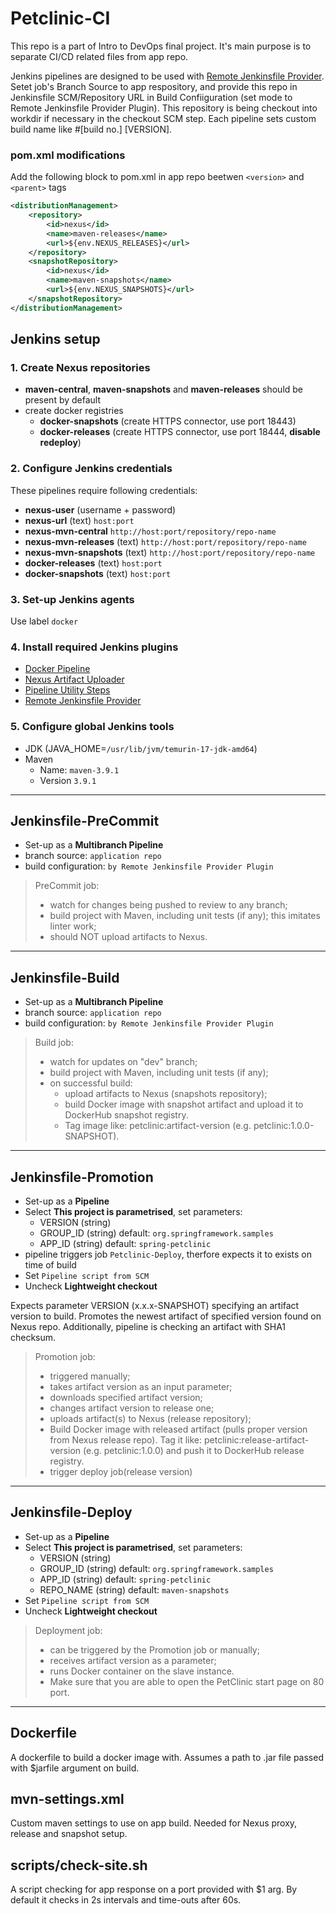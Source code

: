 # Petclinic-CI

This repo is a part of Intro to DevOps final project. It's main purpose is to separate CI/CD related files from app repo.

Jenkins pipelines are designed to be used with [Remote Jenkinsfile Provider](https://plugins.jenkins.io/remote-file/). Setet job's Branch Source to app respository, and provide this repo in Jenkinsfile SCM/Repository URL in Build Confiiguration (set mode to Remote Jenkinsfile Provider Plugin). This repository is being checkout into workdir if necessary in the checkout SCM step. Each pipeline sets custom build name like #[build no.] [VERSION].

### **pom.xml modifications**

Add the following block to pom.xml in app repo beetwen `<version>` and `<parent>` tags

```xml
<distributionManagement>
    <repository>
        <id>nexus</id>
        <name>maven-releases</name>
        <url>${env.NEXUS_RELEASES}</url>
    </repository>
    <snapshotRepository>
        <id>nexus</id>
        <name>maven-snapshots</name>
        <url>${env.NEXUS_SNAPSHOTS}</url>
    </snapshotRepository>
</distributionManagement>
```

## Jenkins setup

### 1. Create Nexus repositories
- **maven-central**, **maven-snapshots** and **maven-releases** should be present by default
- create docker registries
    - **docker-snapshots** (create HTTPS connector, use port 18443)
    - **docker-releases** (create HTTPS connector, use port 18444, **disable redeploy**)

### 2. Configure Jenkins credentials

These pipelines require following credentials:
- **nexus-user** (username + password)
- **nexus-url** (text) `host:port`
- **nexus-mvn-central** `http://host:port/repository/repo-name`
- **nexus-mvn-releases** (text) `http://host:port/repository/repo-name`
- **nexus-mvn-snapshots** (text) `http://host:port/repository/repo-name`
- **docker-releases** (text) `host:port`
- **docker-snapshots** (text) `host:port`

### 3. Set-up Jenkins agents
Use label `docker`

### 4. Install required Jenkins plugins
- [Docker Pipeline](https://plugins.jenkins.io/docker-workflow/)
- [Nexus Artifact Uploader](https://plugins.jenkins.io/nexus-artifact-uploader/)
- [Pipeline Utility Steps](https://plugins.jenkins.io/pipeline-utility-steps/)
- [Remote Jenkinsfile Provider](https://plugins.jenkins.io/remote-file/)

### 5. Configure global Jenkins tools
- JDK (JAVA_HOME=`/usr/lib/jvm/temurin-17-jdk-amd64`)
- Maven
    - Name: `maven-3.9.1`
    - Version `3.9.1`


<hr>

## Jenkinsfile-PreCommit
- Set-up as a **Multibranch Pipeline**
- branch source: `application repo`
- build configuration: `by Remote Jenkinsfile Provider Plugin`

> PreCommit job:
> - watch for changes being pushed to review to any branch;
> - build project with Maven, including unit tests (if any); this imitates linter work;
> - should NOT upload artifacts to Nexus.

<hr>

## Jenkinsfile-Build
- Set-up as a **Multibranch Pipeline**
- branch source: `application repo`
- build configuration: `by Remote Jenkinsfile Provider Plugin`


> Build job:
> - watch for updates on "dev" branch;
> - build project with Maven, including unit tests (if any);
> - on successful build:
>    * upload artifacts to Nexus (snapshots repository);
>    * build Docker image with snapshot artifact and upload it to DockerHub snapshot registry. 
>    * Tag image like: petclinic:artifact-version (e.g. petclinic:1.0.0-SNAPSHOT).

<hr>

## Jenkinsfile-Promotion
- Set-up as a **Pipeline**
- Select **This project is parametrised**, set parameters:
    - VERSION (string)
    - GROUP_ID (string) default: `org.springframework.samples`
    - APP_ID (string) default: `spring-petclinic`
- pipeline triggers job `Petclinic-Deploy`, therfore expects it to exists on time of build
- Set `Pipeline script from SCM`
- Uncheck **Lightweight checkout**

Expects parameter VERSION (x.x.x-SNAPSHOT) specifying an artifact version to build. Promotes the newest artifact of specified version found on Nexus repo. 
Additionally, pipeline is checking an artifact with SHA1 checksum.

>Promotion job:
> - triggered manually;
> - takes artifact version as an input parameter; 
> - downloads specified artifact version;
> - changes artifact version to release one;
> - uploads artifact(s) to Nexus (release repository);
> - Build Docker image with released artifact (pulls proper version from Nexus release repo). Tag it like: petclinic:release-artifact-version (e.g. petclinic:1.0.0) and push it to DockerHub release registry.
> - trigger deploy job(release version)

<hr>

## Jenkinsfile-Deploy
- Set-up as a **Pipeline**
- Select **This project is parametrised**, set parameters:
    - VERSION (string)
    - GROUP_ID (string) default: `org.springframework.samples`
    - APP_ID (string) default: `spring-petclinic`
    - REPO_NAME (string) default: `maven-snapshots`
- Set `Pipeline script from SCM`
- Uncheck **Lightweight checkout**

> Deployment job:
> - can be triggered by the Promotion job or manually;
> - receives artifact version as a parameter;
> - runs Docker container on the slave instance. 
> - Make sure that you are able to open the PetClinic start page on 80 port.

<hr>

## Dockerfile

A dockerfile to build a docker image with. Assumes a path to .jar file passed with $jarfile argument on build.

## mvn-settings.xml

Custom maven settings to use on app build. Needed for Nexus proxy, release and snapshot setup.

## scripts/check-site.sh

A script checking for app response on a port provided with $1 arg. By default it checks in 2s intervals and time-outs after 60s.